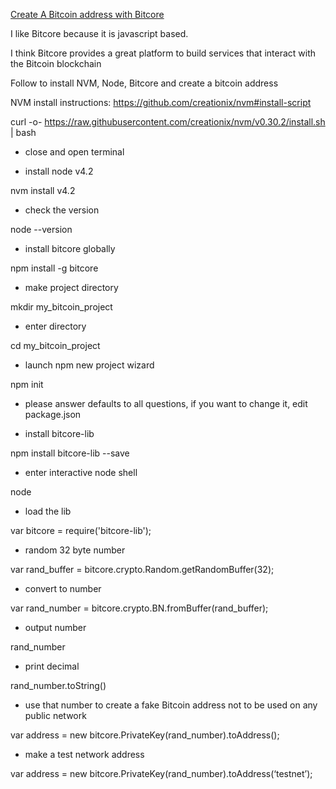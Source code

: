 
<u>Create A Bitcoin address with Bitcore</u>

I like Bitcore because it is javascript based.

I think Bitcore provides a great platform to build services that interact with the Bitcoin blockchain



Follow to install NVM, Node, Bitcore and create a bitcoin address

NVM install instructions:
https://github.com/creationix/nvm#install-script

curl -o- https://raw.githubusercontent.com/creationix/nvm/v0.30.2/install.sh | bash

* close and open terminal

* install node v4.2

nvm install v4.2

* check the version

node --version

* install bitcore globally

npm install -g bitcore

* make project directory

mkdir my_bitcoin_project

* enter directory

cd my_bitcoin_project

* launch npm new project wizard

npm init

* please answer defaults to all questions, if you want to change it, edit package.json

* install bitcore-lib 

npm install bitcore-lib --save

* enter interactive node shell

node

* load the lib

var bitcore = require('bitcore-lib');

* random 32 byte number

var rand_buffer = bitcore.crypto.Random.getRandomBuffer(32);

* convert to number

var rand_number = bitcore.crypto.BN.fromBuffer(rand_buffer);

* output number

rand_number

* print decimal

rand_number.toString()

* use that number to create a fake Bitcoin address not to be used on any public network

var address = new bitcore.PrivateKey(rand_number).toAddress();

* make a test network address

var address = new bitcore.PrivateKey(rand_number).toAddress(‘testnet’);
